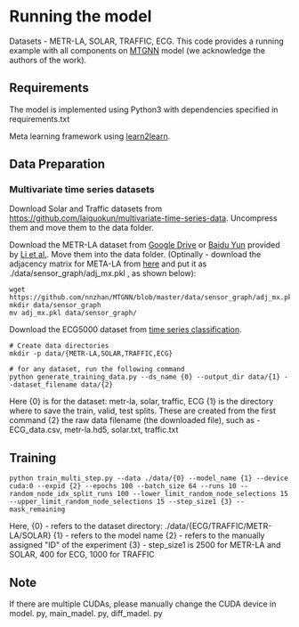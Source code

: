 # Running the model

Datasets - METR-LA, SOLAR, TRAFFIC, ECG. This code provides a running example with all components on [MTGNN](https://github.com/nnzhan/MTGNN) model (we acknowledge the authors of the work).

## Requirements

The model is implemented using Python3 with dependencies specified in requirements.txt

Meta learning framework using [learn2learn](https://github.com/learnables/learn2learn).

## Data Preparation

### Multivariate time series datasets

Download Solar and Traffic datasets from https://github.com/laiguokun/multivariate-time-series-data. Uncompress them and move them to the data folder.

Download the METR-LA dataset from [Google Drive](https://drive.google.com/open?id=10FOTa6HXPqX8Pf5WRoRwcFnW9BrNZEIX) or [Baidu Yun](https://pan.baidu.com/s/14Yy9isAIZYdU__OYEQGa_g) provided by [Li et al.](https://github.com/liyaguang/DCRNN.git). Move them into the data folder. (Optinally - download the adjacency matrix for META-LA from [here](https://github.com/nnzhan/MTGNN/blob/master/data/sensor_graph/adj_mx.pkl) and put it as ./data/sensor_graph/adj_mx.pkl , as shown below):

```
wget https://github.com/nnzhan/MTGNN/blob/master/data/sensor_graph/adj_mx.pkl
mkdir data/sensor_graph
mv adj_mx.pkl data/sensor_graph/
```



Download the ECG5000 dataset from [time series classification](http://www.timeseriesclassification.com/description.php?Dataset=ECG5000).

```
# Create data directories
mkdir -p data/{METR-LA,SOLAR,TRAFFIC,ECG}

# for any dataset, run the following command
python generate_training_data.py --ds_name {0} --output_dir data/{1} --dataset_filename data/{2}
```



Here
{0} is for the dataset: metr-la, solar, traffic, ECG
{1} is the directory where to save the train, valid, test splits. These are created from the first command
{2} the raw data filename (the downloaded file), such as - ECG_data.csv, metr-la.hd5, solar.txt, traffic.txt

## Training

```
python train_multi_step.py --data ./data/{0} --model_name {1} --device cuda:0 --expid {2} --epochs 100 --batch_size 64 --runs 10 --random_node_idx_split_runs 100 --lower_limit_random_node_selections 15 --upper_limit_random_node_selections 15 --step_size1 {3} --mask_remaining 
```

Here,
{0} - refers to the dataset directory: ./data/{ECG/TRAFFIC/METR-LA/SOLAR}
{1} - refers to the model name
{2} - refers to the manually assigned "ID" of the experiment
{3} - step_size1 is 2500 for METR-LA and SOLAR, 400 for ECG, 1000 for TRAFFIC

## Note

If there are multiple CUDAs, please manually change the CUDA device in model. py, main_madel. py, diff_madel. py
